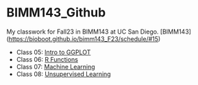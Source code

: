 # BIMM143_Github
My classwork for Fall23 in BIMM143 at UC San Diego. [BIMM143] (https://bioboot.github.io/bimm143_F23/schedule/#15)

- Class 05: [Intro to GGPLOT](https://github.com/liquidgrey/BIMM143_Github/blob/main/Class05/Class05.qmd)
- Class 06: [R Functions](https://github.com/liquidgrey/BIMM143_Github/blob/main/Class06/Class06/Class06.pdf)
- Class 07: [Machine Learning](https://github.com/liquidgrey/BIMM143_Github/blob/main/Class07/Class07/Class07-HW.pdf)
- Class 08: [Unsupervised Learning](https://github.com/liquidgrey/BIMM143_Github/blob/main/Class08/Class08.pdf)

